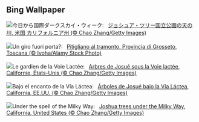 ## Bing Wallpaper
![](https://www.bing.com/th?id=OHR.JoshuaStars_JA-JP1506519282_UHD.jpg&w=1000)今日から国際ダークスカイ・ウィーク:&nbsp;&ensp;[ジョシュア・ツリー国立公園の天の川, 米国 カリフォルニア州 (© Chao Zhang/Getty Images)](https://www.bing.com/th?id=OHR.JoshuaStars_JA-JP1506519282_UHD.jpg)
<br><br/>
![](https://www.bing.com/th?id=OHR.PitiglianoPasquetta_IT-IT4003845136_UHD.jpg&w=1000)Un giro fuori porta?:&nbsp;&ensp;[Pitigliano al tramonto, Provincia di Grosseto, Toscana (© Ivoha/Alamy Stock Photo)](https://www.bing.com/th?id=OHR.PitiglianoPasquetta_IT-IT4003845136_UHD.jpg)
<br><br/>
![](https://www.bing.com/th?id=OHR.JoshuaStars_FR-FR1134604793_UHD.jpg&w=1000)Le gardien de la Voie Lactée:&nbsp;&ensp;[Arbres de Josué sous la Voie lactée, Californie, États-Unis (© Chao Zhang/Getty Images)](https://www.bing.com/th?id=OHR.JoshuaStars_FR-FR1134604793_UHD.jpg)
<br><br/>
![](https://www.bing.com/th?id=OHR.JoshuaStars_ES-ES3139415437_UHD.jpg&w=1000)Bajo el encanto de la Vía Láctea:&nbsp;&ensp;[Árboles de Josué bajo la Vía Láctea, California, EE.UU. (© Chao Zhang/Getty Images)](https://www.bing.com/th?id=OHR.JoshuaStars_ES-ES3139415437_UHD.jpg)
<br><br/>
![](https://www.bing.com/th?id=OHR.JoshuaStars_EN-GB6081437558_UHD.jpg&w=1000)Under the spell of the Milky Way:&nbsp;&ensp;[Joshua trees under the Milky Way, California, United States (© Chao Zhang/Getty Images)](https://www.bing.com/th?id=OHR.JoshuaStars_EN-GB6081437558_UHD.jpg)
<br><br/>
